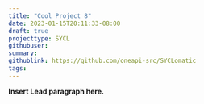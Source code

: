 ```yaml
---
title: "Cool Project 8"
date: 2023-01-15T20:11:33-08:00
draft: true
projecttype: SYCL
githubuser:
summary: 
githublink: https://github.com/oneapi-src/SYCLomatic
tags:
---
```


**Insert Lead paragraph here.**


